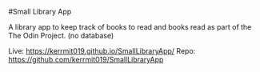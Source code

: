 #Small Library App

A library app to keep track of books to read and books read as part of the The Odin Project.
(no database)

Live: https://kerrmit019.github.io/SmallLibraryApp/
Repo: https://github.com/kerrmit019/SmallLibraryApp
